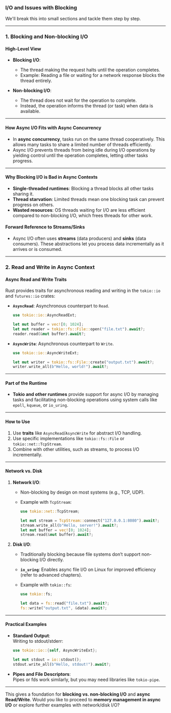 ### **I/O and Issues with Blocking**

We'll break this into small sections and tackle them step by step.

---

### **1. Blocking and Non-blocking I/O**

#### **High-Level View**

- **Blocking I/O**:
    
    - The thread making the request halts until the operation completes.
    - Example: Reading a file or waiting for a network response blocks the thread entirely.
- **Non-blocking I/O**:
    
    - The thread does not wait for the operation to complete.
    - Instead, the operation informs the thread (or task) when data is available.

---

#### **How Async I/O Fits with Async Concurrency**

- In **async concurrency**, tasks run on the same thread cooperatively. This allows many tasks to share a limited number of threads efficiently.
- Async I/O prevents threads from being idle during I/O operations by yielding control until the operation completes, letting other tasks progress.

---

#### **Why Blocking I/O is Bad in Async Contexts**

- **Single-threaded runtimes**: Blocking a thread blocks all other tasks sharing it.
- **Thread starvation**: Limited threads mean one blocking task can prevent progress on others.
- **Wasted resources**: OS threads waiting for I/O are less efficient compared to non-blocking I/O, which frees threads for other work.

#### **Forward Reference to Streams/Sinks**

- Async I/O often uses **streams** (data producers) and **sinks** (data consumers). These abstractions let you process data incrementally as it arrives or is consumed.

---

### **2. Read and Write in Async Context**

#### **Async Read and Write Traits**

Rust provides traits for asynchronous reading and writing in the `tokio::io` and `futures::io` crates:

- **`AsyncRead`**: Asynchronous counterpart to `Read`.
    
    ```rust
    use tokio::io::AsyncReadExt;
    
    let mut buffer = vec![0; 1024];
    let mut reader = tokio::fs::File::open("file.txt").await?;
    reader.read(&mut buffer).await?;
    ```
    
- **`AsyncWrite`**: Asynchronous counterpart to `Write`.
    
    ```rust
    use tokio::io::AsyncWriteExt;
    
    let mut writer = tokio::fs::File::create("output.txt").await?;
    writer.write_all(b"Hello, world!").await?;
    ```
    

---

#### **Part of the Runtime**

- **Tokio and other runtimes** provide support for async I/O by managing tasks and facilitating non-blocking operations using system calls like `epoll`, `kqueue`, or `io_uring`.

---

#### **How to Use**

1. Use **traits** like `AsyncRead`/`AsyncWrite` for abstract I/O handling.
2. Use specific implementations like `tokio::fs::File` or `tokio::net::TcpStream`.
3. Combine with other utilities, such as streams, to process I/O incrementally.

---

#### **Network vs. Disk**

1. **Network I/O**:
    
    - Non-blocking by design on most systems (e.g., TCP, UDP).
    - Example with `TcpStream`:
        
        ```rust
        use tokio::net::TcpStream;
        
        let mut stream = TcpStream::connect("127.0.0.1:8080").await?;
        stream.write_all(b"Hello, server!").await?;
        let mut buffer = vec![0; 1024];
        stream.read(&mut buffer).await?;
        ```
        
2. **Disk I/O**:
    
    - Traditionally blocking because file systems don’t support non-blocking I/O directly.
    - **`io_uring`**: Enables async file I/O on Linux for improved efficiency (refer to advanced chapters).
    - Example with `tokio::fs`:
        
        ```rust
        use tokio::fs;
        
        let data = fs::read("file.txt").await?;
        fs::write("output.txt", &data).await?;
        ```
        

---

#### **Practical Examples**

- **Standard Output**:  
    Writing to stdout/stderr:
    
    ```rust
    use tokio::io::{self, AsyncWriteExt};
    
    let mut stdout = io::stdout();
    stdout.write_all(b"Hello, stdout!").await?;
    ```
    
- **Pipes and File Descriptors**:  
    Pipes or fds work similarly, but you may need libraries like `tokio-pipe`.
    

---

This gives a foundation for **blocking vs. non-blocking I/O** and **async Read/Write**. Would you like to proceed to **memory management in async I/O** or explore further examples with network/disk I/O?
